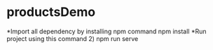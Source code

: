 # productsDemo
*Import all dependency by installing npm command
 npm install
*Run project using this command
2) npm run serve
